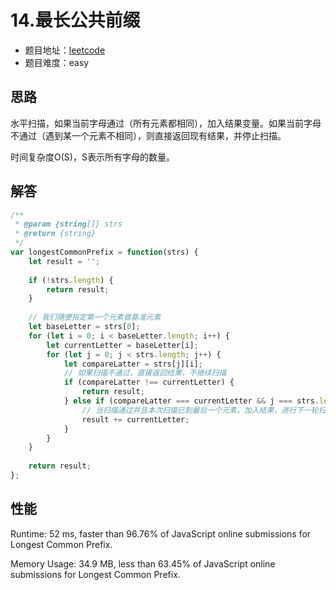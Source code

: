 # 14.最长公共前缀

+ 题目地址：[leetcode](https://leetcode-cn.com/problems/longest-common-prefix/)
+ 题目难度：easy

## 思路

水平扫描，如果当前字母通过（所有元素都相同），加入结果变量。如果当前字母不通过（遇到某一个元素不相同），则直接返回现有结果，并停止扫描。

时间复杂度O(S)，S表示所有字母的数量。

## 解答

```js
/**
 * @param {string[]} strs
 * @return {string}
 */
var longestCommonPrefix = function(strs) {
    let result = '';
    
    if (!strs.length) {
        return result;
    }
    
    // 我们随便指定第一个元素做基准元素
    let baseLetter = strs[0];
    for (let i = 0; i < baseLetter.length; i++) {
        let currentLetter = baseLetter[i];
        for (let j = 0; j < strs.length; j++) {
            let compareLatter = strs[j][i];
            // 如果扫描不通过，直接返回结果，不继续扫描
            if (compareLatter !== currentLetter) {
                return result;
            } else if (compareLatter === currentLetter && j === strs.length - 1) {
                // 当扫描通过并且本次扫描已到最后一个元素，加入结果，进行下一轮扫描
                result += currentLetter;
            }
        }
    }
    
    return result;
};
```

## 性能

Runtime: 52 ms, faster than 96.76% of JavaScript online submissions for Longest Common Prefix.

Memory Usage: 34.9 MB, less than 63.45% of JavaScript online submissions for Longest Common Prefix.